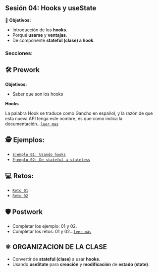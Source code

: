 ## Sesión 04: Hooks y useState

🎯 **Objetivos:**

- Introducción de los **hooks**.
- Porqué **usarse** y **ventajas**.
- De componente **stateful (clase) a hook**.

### Secciones:

## 🛠 Prework

**Objetivos:**

- Saber que son los hooks

**Hooks**

La palabra Hook se traduce como Gancho en español, y la razón de que esta nueva API tenga este nombre, es que como indica la documentación...[`leer mas`](Prework)

## 🕵 Ejemplos:

+ [`Ejemplo 01: Usando hooks`](Ejemplo-01)
+ [`Ejemplo 02: De stateful a stateless`](Ejemplo-02)

## 💻 Retos:

+ [`Reto 01`](Reto-01)
+ [`Reto 02`](Reto-02)

## 🛡 Postwork
- Completar los ejemplo: 01 y 02. 
- Completar los retos: 01 y 02...[`leer más`](Postwork/)

## ⚛ ORGANIZACION DE LA CLASE
- Convertir de **stateful (clase)** a usar **hooks**.
- Usando **useState** para **creación** y **modificación** de **estado (state)**.
